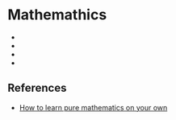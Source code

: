 # Mathemathics

- <linear-algebra>
- <abstract-algebra>
- <lambda-calculus>
- <category-theory>

## References

- [How to learn pure mathematics on your own](https://www.youtube.com/watch?v=fo-alw2q-BU)
